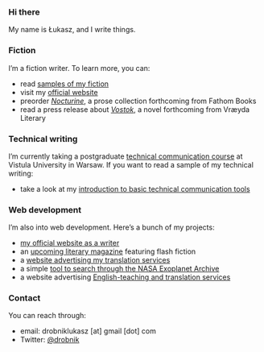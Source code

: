 ### Hi there

My name is Łukasz, and I write things.

### Fiction

I’m a fiction writer. To learn more, you can:

- read [samples of my fiction](https://ldrobnik.github.io/fiction-samples/)
- visit my [official website](https://drobnik.co/)
- preorder [*Nocturine*](http://fathombooks.org/html/drobnik.html), a prose collection forthcoming from Fathom Books
- read a press release about [*Vostok*](https://www.marketpressrelease.com/Author-Lukasz-Drobnik-signs-with-Vraeyda-Literary-for-Novel-Vostok-1613688161.html), a novel forthcoming from Vræyda Literary

### Technical writing

I’m currently taking a postgraduate [technical communication course](https://www.vistula.edu.pl/kierunki-studiow/kontynuacja-edukacji/studia-podyplomowe/informatyka/komunikacja-techniczna) at Vistula University in Warsaw. If you want to read a sample of my technical writing:
- take a look at my [introduction to basic technical communication tools](https://ldrobnik.github.io/tech-comm-tools/)

### Web development

I’m also into web development. Here’s a bunch of my projects:
- [my official website as a writer](https://github.com/ldrobnik/drobnik-writing)
- an [upcoming literary magazine](https://github.com/ldrobnik/blyski) featuring flash fiction
- a [website advertising my translation services](https://github.com/ldrobnik/medical-translations)
- a simple [tool to search through the NASA Exoplanet Archive](https://github.com/ldrobnik/exoplanets)
- a website advertising [English-teaching and translation services](https://github.com/ldrobnik/angielski-w-psychologii)

### Contact

You can reach through:
- email: drobniklukasz [at] gmail [dot] com
- Twitter: [@drobnik](https://twitter.com/drobnik)
